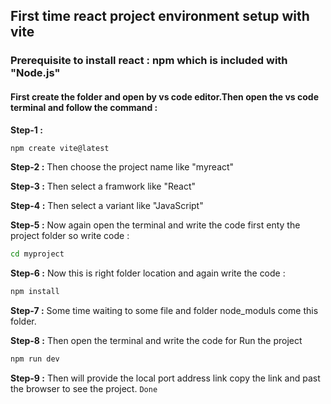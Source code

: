 ## First time react project environment setup with vite 


### Prerequisite to install react : npm which is included with "Node.js"


#### First create the folder and open by vs code editor.Then open the vs code terminal and follow the command :


**Step-1 :** 
```sh 
npm create vite@latest
```


**Step-2 :** Then choose the project name like "myreact"


**Step-3 :** Then select a framwork like "React"


**Step-4 :** Then select a variant  like "JavaScript"


**Step-5 :** Now again open the terminal and write the code first enty the project folder so write code :

```sh   
cd myproject
```


**Step-6 :** Now this is right folder location and again write the code :
```sh        
npm install
```


**Step-7 :** Some time waiting to some file and folder node_moduls come this folder.
 

**Step-8 :**  Then open the terminal and write the code for Run the project
```sh
npm run dev
```


**Step-9 :**  Then will provide the local port address link copy the link and past the browser to see the project. `Done`